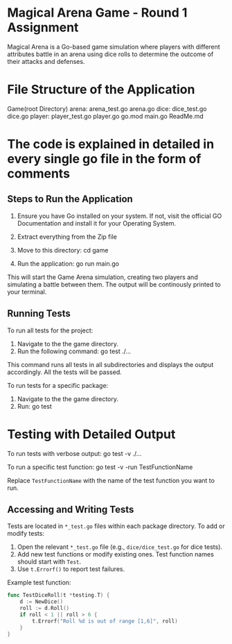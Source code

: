 # Magical Arena Game - Round 1 Assignment

Magical Arena is a Go-based game simulation where players with different attributes battle in an arena using dice rolls to determine the outcome of their attacks and defenses.

# File Structure of the Application

Game(root Directory)
    arena:
        arena_test.go
        arena.go
    dice:
        dice_test.go
        dice.go
    player:
        player_test.go
        player.go
    go.mod
    main.go
ReadMe.md

# The code is explained in detailed in every single go file in the form of comments

## Steps to Run the Application

1. Ensure you have Go installed on your system. If not, visit the official GO Documentation and install it for your Operating System.

2. Extract everything from the Zip file 

2. Move to this directory: cd game

3. Run the application: go run main.go

This will start the Game Arena simulation, creating two players and simulating a battle between them. The output will be continously printed to your terminal. 

## Running Tests

To run all tests for the project:

1. Navigate to the the game directory. 
2. Run the following command: go test ./... 


This command runs all tests in all subdirectories and displays the output accordingly. All the tests will be passed. 

To run tests for a specific package:

1. Navigate to the the game directory.
2. Run: go test

# Testing with Detailed Output
To run tests with verbose output: go test -v ./...

To run a specific test function: go test -v -run TestFunctionName

Replace `TestFunctionName` with the name of the test function you want to run.

## Accessing and Writing Tests

Tests are located in `*_test.go` files within each package directory. To add or modify tests:

1. Open the relevant `*_test.go` file (e.g., `dice/dice_test.go` for dice tests).
2. Add new test functions or modify existing ones. Test function names should start with `Test`.
3. Use `t.Errorf()` to report test failures.

Example test function:

```go
func TestDiceRoll(t *testing.T) {
    d := NewDice()
    roll := d.Roll()
    if roll < 1 || roll > 6 {
        t.Errorf("Roll %d is out of range [1,6]", roll)
    }
}

